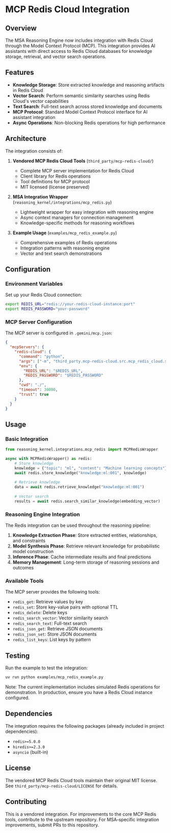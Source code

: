 # MCP Redis Cloud Integration

## Overview

The MSA Reasoning Engine now includes integration with Redis Cloud through the Model Context Protocol (MCP). This integration provides AI assistants with direct access to Redis Cloud databases for knowledge storage, retrieval, and vector search operations.

## Features

- **Knowledge Storage**: Store extracted knowledge and reasoning artifacts in Redis Cloud
- **Vector Search**: Perform semantic similarity searches using Redis Cloud's vector capabilities
- **Text Search**: Full-text search across stored knowledge and documents
- **MCP Protocol**: Standard Model Context Protocol interface for AI assistant integration
- **Async Operations**: Non-blocking Redis operations for high performance

## Architecture

The integration consists of:

1. **Vendored MCP Redis Cloud Tools** (`third_party/mcp-redis-cloud/`)
   - Complete MCP server implementation for Redis Cloud
   - Client library for Redis operations
   - Tool definitions for MCP protocol
   - MIT licensed (license preserved)

2. **MSA Integration Wrapper** (`reasoning_kernel/integrations/mcp_redis.py`)
   - Lightweight wrapper for easy integration with reasoning engine
   - Async context managers for connection management
   - Knowledge-specific methods for reasoning workflows

3. **Example Usage** (`examples/mcp_redis_example.py`)
   - Comprehensive examples of Redis operations
   - Integration patterns with reasoning engine
   - Vector and text search demonstrations

## Configuration

### Environment Variables

Set up your Redis Cloud connection:

```bash
export REDIS_URL="redis://your-redis-cloud-instance:port"
export REDIS_PASSWORD="your-password"
```

### MCP Server Configuration

The MCP server is configured in `.gemini/mcp.json`:

```json
{
  "mcpServers": {
    "redis-cloud": {
      "command": "python",
      "args": ["-m", "third_party.mcp-redis-cloud.src.mcp_redis_cloud.server"],
      "env": {
        "REDIS_URL": "$REDIS_URL",
        "REDIS_PASSWORD": "$REDIS_PASSWORD"
      },
      "cwd": "./",
      "timeout": 30000,
      "trust": true
    }
  }
}
```

## Usage

### Basic Integration

```python
from reasoning_kernel.integrations.mcp_redis import MCPRedisWrapper

async with MCPRedisWrapper() as redis:
    # Store knowledge
    knowledge = {"topic": "ml", "content": "Machine learning concepts"}
    await redis.store_knowledge("knowledge:ml:001", knowledge)
    
    # Retrieve knowledge
    data = await redis.retrieve_knowledge("knowledge:ml:001")
    
    # Vector search
    results = await redis.search_similar_knowledge(embedding_vector)
```

### Reasoning Engine Integration

The Redis integration can be used throughout the reasoning pipeline:

1. **Knowledge Extraction Phase**: Store extracted entities, relationships, and constraints
2. **Model Synthesis Phase**: Retrieve relevant knowledge for probabilistic model construction
3. **Inference Phase**: Cache intermediate results and final predictions
4. **Memory Management**: Long-term storage of reasoning sessions and outcomes

### Available Tools

The MCP server provides the following tools:

- `redis_get`: Retrieve values by key
- `redis_set`: Store key-value pairs with optional TTL
- `redis_delete`: Delete keys
- `redis_search_vector`: Vector similarity search
- `redis_search_text`: Full-text search
- `redis_json_get`: Retrieve JSON documents
- `redis_json_set`: Store JSON documents
- `redis_list_keys`: List keys by pattern

## Testing

Run the example to test the integration:

```bash
uv run python examples/mcp_redis_example.py
```

Note: The current implementation includes simulated Redis operations for demonstration. In production, ensure you have a Redis Cloud instance configured.

## Dependencies

The integration requires the following packages (already included in project dependencies):

- `redis>=5.0.0`
- `hiredis>=2.3.0`
- `asyncio` (built-in)

## License

The vendored MCP Redis Cloud tools maintain their original MIT license. See `third_party/mcp-redis-cloud/LICENSE` for details.

## Contributing

This is a vendored integration. For improvements to the core MCP Redis tools, contribute to the upstream repository. For MSA-specific integration improvements, submit PRs to this repository.
